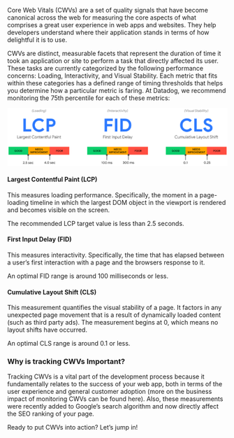 Core Web Vitals (CWVs) are a set of quality signals that have become canonical across the web for measuring the core aspects of what comprises a great user experience in web apps and websites. They help developers understand where their application stands in terms of how delightful it is to use.

CWVs are distinct, measurable facets that represent the duration of time it took an application or site to perform a task that directly affected its user. These tasks are currently categorized by the following performance concerns: Loading, Interactivity, and Visual Stability. Each metric that fits within these categories has a defined range of timing thresholds that helps you determine how a particular metric is faring. At Datadog, we recommend monitoring the 75th percentile for each of these metrics:

![core-web-vitals](assets/core-web-vitals.png)

#### Largest Contentful Paint (LCP)
This measures loading performance. Specifically, the moment in a page-loading timeline in which the largest DOM object in the viewport is rendered and becomes visible on the screen.

The recommended LCP target value is less than 2.5 seconds.

#### First Input Delay (FID)
This measures interactivity. Specifically, the time that has elapsed between a user’s first interaction with a page and the browsers response to it.

An optimal FID range is around 100 milliseconds or less.

#### Cumulative Layout Shift (CLS)
This measurement quantifies the visual stability of a page. It factors in any unexpected page movement that is a result of dynamically loaded content (such as third party ads). The measurement begins at 0, which means no layout shifts have occurred.

An optimal CLS range is around 0.1 or less.

### Why is tracking CWVs Important?
Tracking CWVs is a vital part of the development process because it fundamentally relates to the success of your web app, both in terms of the user experience and general customer adoption (more on the business impact of monitoring CWVs can be found here). Also, these measurements were recently added to Google’s search algorithm and now directly affect the SEO ranking of your page.

Ready to put CWVs into action? Let’s jump in!